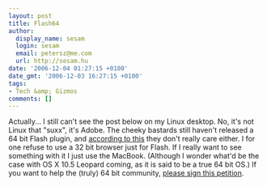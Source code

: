 ```yaml
---
layout: post
title: Flash64
author:
  display_name: sesam
  login: sesam
  email: petersz@me.com
  url: http://sesam.hu
date: '2006-12-04 01:27:15 +0100'
date_gmt: '2006-12-03 16:27:15 +0100'
tags:
- Tech &amp; Gizmos
comments: []
---
```


Actually... I still can't see the post below on my Linux desktop. No, it's not Linux that "suxx", it's Adobe. The cheeky bastards still haven't released a 64 bit Flash plugin, and [according to this](http://www.adobe.com/cfusion/knowledgebase/index.cfm?id=6b3af6c9) they don't really care either. I for one refuse to use a 32 bit browser just for Flash. If I really want to see something with it I just use the MacBook. (Although I wonder what'd be the case with OS X 10.5 Leopard coming, as it is said to be a true 64 bit OS.) If you want to help the (truly) 64 bit community, [please sign this petition](http://www.petitiononline.com/lin64swf/petition-sign.html?).
